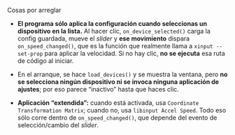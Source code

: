 Cosas por arreglar

* **El programa sólo aplica la configuración cuando seleccionas un dispositivo en la lista.**
  Al hacer clic, `on_device_selected()` carga la config guardada, mueve el *slider* y **ese movimiento** dispara `on_speed_changed()`, que es la función que realmente llama a `xinput --set-prop` para aplicar la velocidad. Si no hay clic, **no se ejecuta** esa ruta de código al iniciar.&#x20;

* En el arranque, se hace `load_devices()` y se muestra la ventana, pero **no se selecciona ningún dispositivo ni se invoca ninguna aplicación de ajustes**; por eso parece “inactivo” hasta que haces clic.&#x20;

* **Aplicación “extendida”:** cuando está activada, usa `Coordinate Transformation Matrix`; cuando no, usa `libinput Accel Speed`. Todo eso sólo corre dentro de `on_speed_changed()`, que depende del evento de selección/cambio del *slider*.&#x20;
